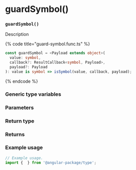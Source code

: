 # guardSymbol()

### `guardSymbol()`

Description

{% code title="guard-symbol.func.ts" %}
```typescript
const guardSymbol = <Payload extends object>(
  value: symbol,
  callback?: ResultCallback<symbol, Payload>,
  payload?: Payload
): value is symbol => isSymbol(value, callback, payload);
```
{% endcode %}

### Generic type variables

### Parameters

### Return type

### Returns

### Example usage

```typescript
// Example usage.
import {  } from '@angular-package/type';


```

